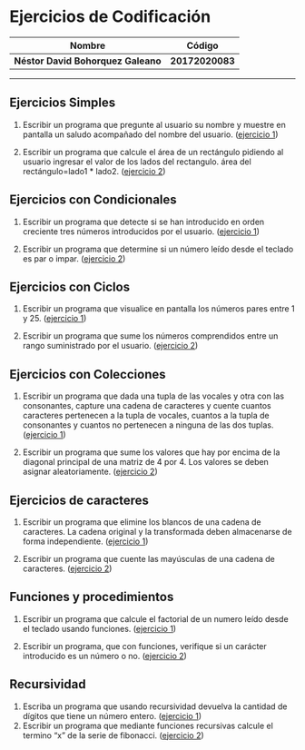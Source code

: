Ejercicios de Codificación
============
Nombre | Código
--|--
__Néstor David Bohorquez Galeano__ | __20172020083__
---

Ejercicios Simples
---
1.  Escribir un programa que pregunte al usuario su nombre y muestre en pantalla un saludo acompañado del nombre del usuario. ([ejercicio 1](https://github.com/DavidBohorquez/Codificacion/blob/master/Simples/es1.py))

2. Escribir un programa que calcule el área de un rectángulo pidiendo al usuario ingresar el valor de los lados del rectangulo.
   área del rectángulo=lado1 * lado2. ([ejercicio 2](https://github.com/DavidBohorquez/Codificacion/blob/master/Simples/es2.py))
   
Ejercicios con Condicionales
---
1. Escribir un programa que detecte si se han introducido en orden creciente tres números introducidos por el usuario. ([ejercicio 1](https://github.com/DavidBohorquez/Codificacion/blob/master/Condicionales/ec1.py))

2. Escribir un programa que determine si un número leído desde el teclado es par o impar. ([ejercicio 2](https://github.com/DavidBohorquez/Codificacion/blob/master/Condicionales/ec2.py))

Ejercicios con Ciclos
---
1. Escribir un programa que visualice en pantalla los números pares entre 1 y 25. ([ejercicio 1](https://github.com/DavidBohorquez/Codificacion/blob/master/Ciclos/ecc1.py))

2. Escribir un programa que sume los números comprendidos entre un rango suministrado por el usuario. ([ejercicio 2](https://github.com/DavidBohorquez/Codificacion/blob/master/Ciclos/ecc2.py))

Ejercicios con Colecciones
---
1. Escribir un programa que dada una tupla de las vocales y otra con las consonantes, capture una cadena de caracteres y cuente cuantos caracteres pertenecen a la tupla de vocales, cuantos a la tupla de consonantes y cuantos no pertenecen a ninguna de las dos tuplas. ([ejercicio 1](https://github.com/DavidBohorquez/Codificacion/blob/master/Colecciones/ecol1.py))

2. Escribir un programa que sume los valores que hay por encima de la diagonal principal de una matriz de 4 por 4. Los valores se deben asignar aleatoriamente. ([ejercicio 2](https://github.com/DavidBohorquez/Codificacion/blob/master/Colecciones/ecol2.py))

Ejercicios de caracteres
---
1. Escribir un programa que elimine los blancos de una cadena de caracteres. La cadena original y la transformada deben almacenarse de forma independiente. ([ejercicio 1](https://github.com/DavidBohorquez/Codificacion/blob/master/Cadena%20de%20caracteres/ecar1.py))

2. Escribir un programa que cuente las mayúsculas de una cadena de caracteres. ([ejercicio 2](https://github.com/DavidBohorquez/Codificacion/blob/master/Cadena%20de%20caracteres/ecar2.py))

Funciones y procedimientos
---
1. Escribir un programa que calcule el factorial de un numero leído desde el teclado usando funciones. ([ejercicio 1](https://github.com/DavidBohorquez/Codificacion/blob/master/Funciones%20y%20procedimientos/ef1.py))

2. Escribir un programa, que con funciones, verifique si un carácter introducido es un número o no. ([ejercicio 2](https://github.com/DavidBohorquez/Codificacion/blob/master/Funciones%20y%20procedimientos/ef2.py))

Recursividad
---
1. Escriba un programa que usando recursividad devuelva la cantidad de dígitos que tiene un número entero. ([ejercicio 1](https://github.com/DavidBohorquez/Codificacion/blob/master/Recursividad/er1.py))
2. Escribir un programa que mediante funciones recursivas calcule el termino “x” de la serie de fibonacci. ([ejercicio 2](https://github.com/DavidBohorquez/Codificacion/blob/master/Recursividad/er2.py))
